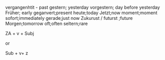 vergangenhtit - past
gestern; yesterday
vorgestern; day before yesterday
Früher; early
geganvert;present
heute;today
Jetzt;now
moment;moment
sofort;immediately
gerade;just now
Zukurust / futurst ;future
Morgen;tomorrow
oft;often
seltern;rare

ZA + v + Subj

or

Sub + v+ z

